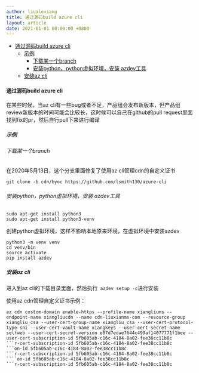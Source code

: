 ```yaml
---
author: liualexiang
title: 通过源码build azure cli
layout: article
date: 2021-01-01 00:00:00 +0800
---
```





- [通过源码build azure cli](#通过源码build-azure-cli)
  - [示例](#示例)
    - [下载某一个branch](#下载某一个branch)
    - [安装python，python虚拟环境，安装 azdev工具](#安装pythonpython虚拟环境安装-azdev工具)
  - [安装az cli](#安装az-cli)
#### 通过源码build azure cli
在某些时候，当az cli有一些bug或者不足，产品组会发布新版本，但产品组review新版本的时间可能会比较长，这时候可以自己在github的pull request里面找到fix的pr，然后自行pull下来进行编译

##### 示例
###### 下载某一个branch
在2020年5月13日，这个分支里面修复了使用az cli管理cdn的自定义证书
```
git clone -b cdn/byoc https://github.com/lsmith130/azure-cli
```

###### 安装python，python虚拟环境，安装 azdev工具
```
sudo apt-get install python3
sudo apt-get install python3-venv

```

创建python虚拟环境，这样不影响本地原来环境，在虚拟环境中安装azdev
```
python3 -m venv venv
cd venv/bin
source activate
pip install azdev
```
##### 安装az cli
进入到az cli的下载目录里面，然后执行``` azdev setup -c```进行安装

使用az cdn管理自定义证书示例：
```
az cdn custom-domain enable-https --profile-name xiangliums --endpoint-name xiangliucdn --name cdn-liuxianms-com --resource-group xiangliu_csa --user-cert-group-name xiangliu_csa --user-cert-protocol-type sni --user-cert-vault-name xiangkeys --user-cert-secret-name selfweb --user-cert-secret-version e87d7edae7644c499af14077771f1bee --user-cert-subscription-id 5fb605ab-c16c-4184-8a02-fee38cc11b8c
```r-cert-subscription-id 5fb605ab-c16c-4184-8a02-fee38cc11b8c
```on-id 5fb605ab-c16c-4184-8a02-fee38cc11b8c
```r-cert-subscription-id 5fb605ab-c16c-4184-8a02-fee38cc11b8c
````on-id 5fb605ab-c16c-4184-8a02-fee38cc11b8c
```r-cert-subscription-id 5fb605ab-c16c-4184-8a02-fee38cc11b8c
```